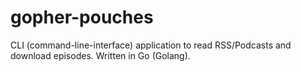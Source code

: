 # gopher-pouches
CLI (command-line-interface) application to read RSS/Podcasts and download episodes. Written in Go (Golang).
